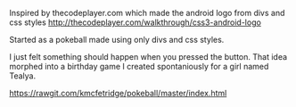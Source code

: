 Inspired by thecodeplayer.com which made the android logo from divs and css styles
http://thecodeplayer.com/walkthrough/css3-android-logo

Started as a pokeball made using only divs and css styles.

I just felt something should happen when you pressed the button.
That idea morphed into a birthday game I created spontaniously for a girl named Tealya.

https://rawgit.com/kmcfetridge/pokeball/master/index.html
